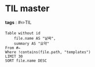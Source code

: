 # TIL master
**tags** : #✏️TIL 


```dataview
Table without id
	file.name AS "날짜",
	summary AS "요약"
From #✏️ 
Where !contains(file.path, "templates")
LIMIT 30
SORT file.name DESC
```

